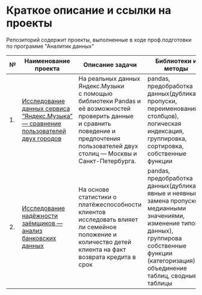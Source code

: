 # Краткое описание и ссылки на проекты
Репозиторий содержит проекты, выполненные в ходе проф.подготовки по программе "Аналитик данных"

| №   | Наименование проекта                | Описание задачи                                              | Библиотеки и методы                                                         |
| ---- | ------------------------------------------------------------ | ------------------------------------------------------------ | ------------------------------------------------------------ |
| 1.   | [Исследование данных сервиса “Яндекс.Музыка” — сравнение пользователей двух городов](https://github.com/aq2003/Portfolio/tree/main/Gold%20Recovery) |   На реальных данных Яндекс.Музыки <br/> c помощью библиотеки Pandas и её возможностей проверить данные <br/>  и сравнить поведение и предпочтения <br/>   пользователей двух столиц — Москвы и Санкт-Петербурга.| pandas, <br/> предобработка данных(дубликаты, пропуски, переименования столбцов), логическая индексация, группировка, сортировка, собственные функции       |
| 2.   | [Исследование надёжности заёмщиков — анализ банковских данных](https://github.com/aq2003/Portfolio/tree/main/Gold%20Recovery) |На основе статистики о платёжеспособности клиентов <br/> исследовать влияет ли семейное положение и количество детей <br/> клиента на факт возврата кредита в срок <br/>| pandas, <br/> предобработка данных(дубликаты явные и неявные, замена пропусков медианными значениями, изменение типов данных), группирова собственные функции (категоризация), объединение таблиц, сводные таблицы      |

